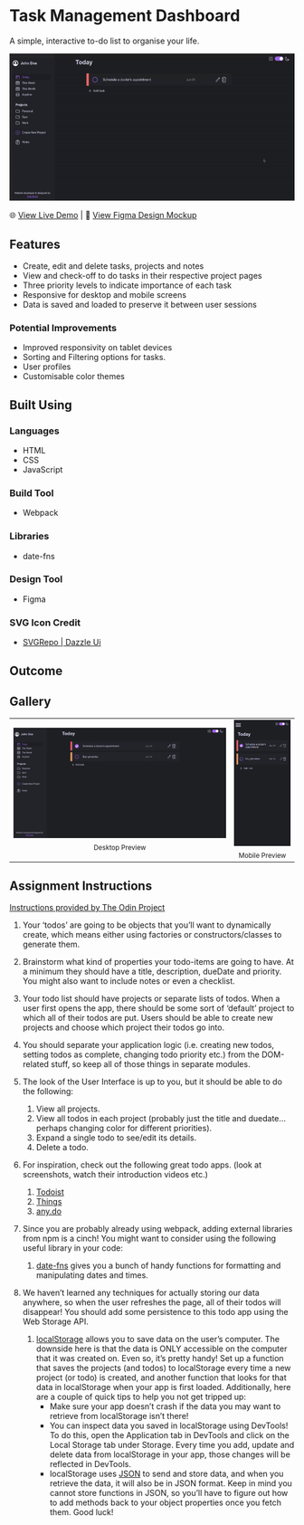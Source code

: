 # Task Management Dashboard
A simple, interactive to-do list to organise your life.

![Screen Recording Gif](screenshots/screen-recording.gif)

🌐 [View Live Demo](https://zoieboyd.github.io/to-do-list/) | 
🎨 [View Figma Design Mockup](https://www.figma.com/design/3jhehOV2ycHrYAki0lrGX2/To-Do?node-id=1-2&t=OoRPJhZvJ1eHEdcg-1)

## Features
* Create, edit and delete tasks, projects and notes
* View and check-off to do tasks in their respective project pages
* Three priority levels to indicate importance of each task
* Responsive for desktop and mobile screens
* Data is saved and loaded to preserve it between user sessions

### Potential Improvements
* Improved responsivity on tablet devices
* Sorting and Filtering options for tasks.
* User profiles
* Customisable color themes

## Built Using
### Languages
* HTML
* CSS
* JavaScript
### Build Tool
* Webpack
### Libraries
* date-fns
### Design Tool
* Figma


### SVG Icon Credit
* [SVGRepo | Dazzle Ui](https://www.svgrepo.com/author/Dazzle%20UI/)

## Outcome

## Gallery
<table>
<tr>
    <td align = "center">
        <img src = "screenshots/desktop-screenshot.png" alt = "Desktop screenshot" width = "525"><br>
        <sub>Desktop Preview</sub>
    </td>
    <td align = "center">
        <img src = "screenshots/mobile-screenshot.png" alt = "Google Pixel 7 screenshot" width = "125"><br>
        <sub>Mobile Preview</sub>
    </td>
</tr>
</table>

## Assignment Instructions
[Instructions provided by The Odin Project](https://www.theodinproject.com/lessons/node-path-javascript-todo-list)
1. Your ‘todos’ are going to be objects that you’ll want to dynamically create, which means either using factories or constructors/classes to generate them.

2. Brainstorm what kind of properties your todo-items are going to have. At a minimum they should have a title, description, dueDate and priority. You might also want to include notes or even a checklist.

3. Your todo list should have projects or separate lists of todos. When a user first opens the app, there should be some sort of ‘default’ project to which all of their todos are put. Users should be able to create new projects and choose which project their todos go into.

4. You should separate your application logic (i.e. creating new todos, setting todos as complete, changing todo priority etc.) from the DOM-related stuff, so keep all of those things in separate modules.

5. The look of the User Interface is up to you, but it should be able to do the following:
    1. View all projects.
    2. View all todos in each project (probably just the title and duedate… perhaps changing color for different priorities).
    3. Expand a single todo to see/edit its details.
    4. Delete a todo.

6. For inspiration, check out the following great todo apps. (look at screenshots, watch their introduction videos etc.)
    1. [Todoist](https://en.todoist.com/)
    2. [Things](https://culturedcode.com/things/)
    3. [any.do](https://www.any.do/)

7. Since you are probably already using webpack, adding external libraries from npm is a cinch! You might want to consider using the following useful library in your code:
    1. [date-fns](https://github.com/date-fns/date-fns) gives you a bunch of handy functions for formatting and manipulating dates and times.

8. We haven’t learned any techniques for actually storing our data anywhere, so when the user refreshes the page, all of their todos will disappear! You should add some persistence to this todo app using the Web Storage API.
    1. [localStorage](https://developer.mozilla.org/en-US/docs/Web/API/Web_Storage_API/Using_the_Web_Storage_API) allows you to save data on the user’s computer. The downside here is that the data is ONLY accessible on the computer that it was created on. Even so, it’s pretty handy! Set up a function that saves the projects (and todos) to localStorage every time a new project (or todo) is created, and another function that looks for that data in localStorage when your app is first loaded. Additionally, here are a couple of quick tips to help you not get tripped up:
        * Make sure your app doesn’t crash if the data you may want to retrieve from localStorage isn’t there!
        * You can inspect data you saved in localStorage using DevTools! To do this, open the Application tab in DevTools and click on the Local Storage tab under Storage. Every time you add, update and delete data from localStorage in your app, those changes will be reflected in DevTools.
        * localStorage uses [JSON](https://developer.mozilla.org/en-US/docs/Web/JavaScript/Reference/Global_Objects/JSON) to send and store data, and when you retrieve the data, it will also be in JSON format. Keep in mind you cannot store functions in JSON, so you’ll have to figure out how to add methods back to your object properties once you fetch them. Good luck!